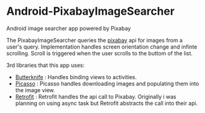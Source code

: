 # Android-PixabayImageSearcher
Android image searcher app powered by Pixabay

The PixabayImageSearcher queries the [pixabay](https://pixabay.com/api/docs/) api for images from a user's query. Implementation handles screen orientation change and infinte scrolling. Scroll is triggered when the user scrolls to the buttom of the list. 

3rd libraries that this app uses:
* [Butterknife](http://jakewharton.github.io/butterknife/) : Handles binding views to activities.
* [Picasso](http://square.github.io/picasso/) : Picasso handles downloading images and populating them into the image view.
* [Retrofit](http://square.github.io/retrofit/) : Retrofit handles the api call to Pixabay. Originally i was planning on using async task but Retrofit abstracts the call into their api.

